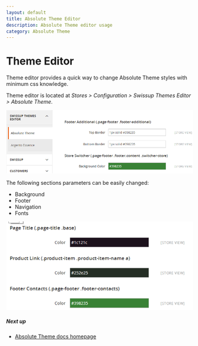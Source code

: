 ```yaml
---
layout: default
title: Absolute Theme Editor
description: Absolute Theme editor usage
category: Absolute Theme
---
```


# Theme Editor

Theme editor provides a quick way to change Absolute Theme styles with minimum css
knowledge.

Theme editor is located at
_Stores > Configuration > Swissup Themes Editor > Absolute Theme_.

![Backend editor](/images/m2/themes/absolute/backend_editor.png)

The following sections parameters can be easily changed:

- Background
- Footer
- Navigation
- Fonts

![Editor Animation](/images/m2/themes/absolute/editor_animation.gif)

##### Next up

 -  [Absolute Theme docs homepage](/m2/themes/absolute/)
